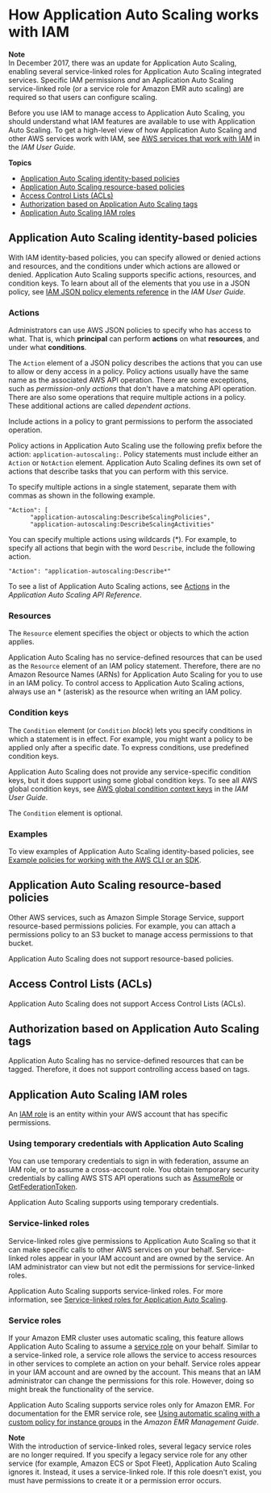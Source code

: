 # How Application Auto Scaling works with IAM<a name="security_iam_service-with-iam"></a>

**Note**  
In December 2017, there was an update for Application Auto Scaling, enabling several service\-linked roles for Application Auto Scaling integrated services\. Specific IAM permissions *and* an Application Auto Scaling service\-linked role \(or a service role for Amazon EMR auto scaling\) are required so that users can configure scaling\. 

Before you use IAM to manage access to Application Auto Scaling, you should understand what IAM features are available to use with Application Auto Scaling\. To get a high\-level view of how Application Auto Scaling and other AWS services work with IAM, see [AWS services that work with IAM](https://docs.aws.amazon.com/IAM/latest/UserGuide/reference_aws-services-that-work-with-iam.html) in the *IAM User Guide*\.

**Topics**
+ [Application Auto Scaling identity\-based policies](#security_iam_service-with-iam-id-based-policies)
+ [Application Auto Scaling resource\-based policies](#security_iam_service-with-iam-resource-based-policies)
+ [Access Control Lists \(ACLs\)](#security_iam_service-with-iam-acls)
+ [Authorization based on Application Auto Scaling tags](#security_iam_service-with-iam-tags)
+ [Application Auto Scaling IAM roles](#security_iam_service-with-iam-roles)

## Application Auto Scaling identity\-based policies<a name="security_iam_service-with-iam-id-based-policies"></a>

With IAM identity\-based policies, you can specify allowed or denied actions and resources, and the conditions under which actions are allowed or denied\. Application Auto Scaling supports specific actions, resources, and condition keys\. To learn about all of the elements that you use in a JSON policy, see [IAM JSON policy elements reference](https://docs.aws.amazon.com/IAM/latest/UserGuide/reference_policies_elements.html) in the *IAM User Guide*\.

### Actions<a name="security_iam_service-with-iam-id-based-policies-actions"></a>

Administrators can use AWS JSON policies to specify who has access to what\. That is, which **principal** can perform **actions** on what **resources**, and under what **conditions**\.

The `Action` element of a JSON policy describes the actions that you can use to allow or deny access in a policy\. Policy actions usually have the same name as the associated AWS API operation\. There are some exceptions, such as *permission\-only actions* that don't have a matching API operation\. There are also some operations that require multiple actions in a policy\. These additional actions are called *dependent actions*\.

Include actions in a policy to grant permissions to perform the associated operation\.

Policy actions in Application Auto Scaling use the following prefix before the action: `application-autoscaling:`\. Policy statements must include either an `Action` or `NotAction` element\. Application Auto Scaling defines its own set of actions that describe tasks that you can perform with this service\.

To specify multiple actions in a single statement, separate them with commas as shown in the following example\.

```
"Action": [
      "application-autoscaling:DescribeScalingPolicies",
      "application-autoscaling:DescribeScalingActivities"
```

You can specify multiple actions using wildcards \(\*\)\. For example, to specify all actions that begin with the word `Describe`, include the following action\.

```
"Action": "application-autoscaling:Describe*"
```

To see a list of Application Auto Scaling actions, see [Actions](https://docs.aws.amazon.com/autoscaling/application/APIReference/API_Operations.html) in the *Application Auto Scaling API Reference*\.

### Resources<a name="security_iam_service-with-iam-id-based-policies-resources"></a>

The `Resource` element specifies the object or objects to which the action applies\.

Application Auto Scaling has no service\-defined resources that can be used as the `Resource` element of an IAM policy statement\. Therefore, there are no Amazon Resource Names \(ARNs\) for Application Auto Scaling for you to use in an IAM policy\. To control access to Application Auto Scaling actions, always use an \* \(asterisk\) as the resource when writing an IAM policy\. 

### Condition keys<a name="security_iam_service-with-iam-id-based-policies-conditionkeys"></a>

The `Condition` element \(or `Condition` *block*\) lets you specify conditions in which a statement is in effect\. For example, you might want a policy to be applied only after a specific date\. To express conditions, use predefined condition keys\.

Application Auto Scaling does not provide any service\-specific condition keys, but it does support using some global condition keys\. To see all AWS global condition keys, see [AWS global condition context keys](https://docs.aws.amazon.com/IAM/latest/UserGuide/reference_policies_condition-keys.html) in the *IAM User Guide*\. 

The `Condition` element is optional\. 

### Examples<a name="security_iam_service-with-iam-id-based-policies-examples"></a>

To view examples of Application Auto Scaling identity\-based policies, see [Example policies for working with the AWS CLI or an SDK](security_iam_id-based-policy-examples.md)\.

## Application Auto Scaling resource\-based policies<a name="security_iam_service-with-iam-resource-based-policies"></a>

Other AWS services, such as Amazon Simple Storage Service, support resource\-based permissions policies\. For example, you can attach a permissions policy to an S3 bucket to manage access permissions to that bucket\. 

Application Auto Scaling does not support resource\-based policies\.

## Access Control Lists \(ACLs\)<a name="security_iam_service-with-iam-acls"></a>

Application Auto Scaling does not support Access Control Lists \(ACLs\)\.

## Authorization based on Application Auto Scaling tags<a name="security_iam_service-with-iam-tags"></a>

Application Auto Scaling has no service\-defined resources that can be tagged\. Therefore, it does not support controlling access based on tags\.

## Application Auto Scaling IAM roles<a name="security_iam_service-with-iam-roles"></a>

An [IAM role](https://docs.aws.amazon.com/IAM/latest/UserGuide/id_roles.html) is an entity within your AWS account that has specific permissions\.

### Using temporary credentials with Application Auto Scaling<a name="security_iam_service-with-iam-roles-tempcreds"></a>

You can use temporary credentials to sign in with federation, assume an IAM role, or to assume a cross\-account role\. You obtain temporary security credentials by calling AWS STS API operations such as [AssumeRole](https://docs.aws.amazon.com/STS/latest/APIReference/API_AssumeRole.html) or [GetFederationToken](https://docs.aws.amazon.com/STS/latest/APIReference/API_GetFederationToken.html)\. 

Application Auto Scaling supports using temporary credentials\. 

### Service\-linked roles<a name="security_iam_service-with-iam-roles-service-linked"></a>

Service\-linked roles give permissions to Application Auto Scaling so that it can make specific calls to other AWS services on your behalf\. Service\-linked roles appear in your IAM account and are owned by the service\. An IAM administrator can view but not edit the permissions for service\-linked roles\.

Application Auto Scaling supports service\-linked roles\. For more information, see [Service\-linked roles for Application Auto Scaling](application-auto-scaling-service-linked-roles.md)\.

### Service roles<a name="security_iam_service-with-iam-roles-service"></a>

If your Amazon EMR cluster uses automatic scaling, this feature allows Application Auto Scaling to assume a [service role](https://docs.aws.amazon.com/IAM/latest/UserGuide/id_roles_terms-and-concepts.html#iam-term-service-role) on your behalf\. Similar to a service\-linked role, a service role allows the service to access resources in other services to complete an action on your behalf\. Service roles appear in your IAM account and are owned by the account\. This means that an IAM administrator can change the permissions for this role\. However, doing so might break the functionality of the service\.

Application Auto Scaling supports service roles only for Amazon EMR\. For documentation for the EMR service role, see [Using automatic scaling with a custom policy for instance groups](https://docs.aws.amazon.com/emr/latest/ManagementGuide/emr-automatic-scaling.html) in the *Amazon EMR Management Guide*\.

**Note**  
With the introduction of service\-linked roles, several legacy service roles are no longer required\. If you specify a legacy service role for any other service \(for example, Amazon ECS or Spot Fleet\), Application Auto Scaling ignores it\. Instead, it uses a service\-linked role\. If this role doesn't exist, you must have permissions to create it or a permission error occurs\.